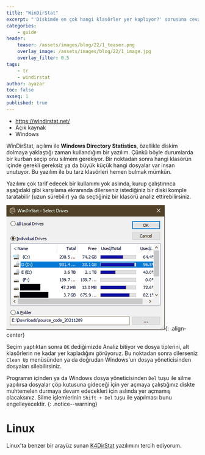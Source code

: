 ```yaml
---
title: "WinDirStat"
excerpt: "'Diskimde en çok hangi klasörler yer kaplıyor?' sorusuna cevap bulun!"
categories:
    - guide
header:
    teaser: /assets/images/blog/22/1_teaser.png
    overlay_image: /assets/images/blog/22/1_image.jpg
    overlay_filter: 0.5
tags:
    - tr
    - windirstat
author: ayazar
toc: false
axseq: 1
published: true
---
```


- <https://windirstat.net/>
- Açık kaynak
- Windows

WinDirStat, açılımı ile **Windows Directory Statistics**, özellikle diskim dolmaya
yaklaştığı zaman kullandığım bir yazılım. Çünkü böyle durumlarda bir kurban
seçip onu silmem gerekiyor. Bir noktadan sonra hangi klasörün içinde gerekli
gereksiz ya da büyük küçük hangi dosyalar var insan unutuyor. Bu yazılım ile bu
tarz klasörleri hemen bulmak mümkün.

Yazılımı çok tarif edecek bir kullanımı yok aslında, kurup çalıştırınca
aşağıdaki gibi karşılama ekranında dilerseniz istediğiniz bir diski komple
taratabilir (uzun sürebilir) ya da seçtiğiniz bir klasörü analiz
ettirebilirsiniz.

![WinDirStat Karşılama Ekranı](/assets/images/blog/22/1-windirstat.png){: .align-center}

Seçim yaptıktan sonra `OK` dediğimizde Analiz bitiyor ve dosya tiplerini, alt
klasörlerin ne kadar yer kapladığını görüyoruz. Bu noktadan sonra dilerseniz
`Clean Up` menüsünden ya da doğrudan Windows'un dosya yöneticisinden dosyaları
silebilirsiniz.

Programın içinden ya da Windows dosya yöneticisinden `Del` tuşu ile silme
yapılırsa dosyalar çöp kutusuna gideceği için yer açmaya çalıştığınız diskte
muhtemelen durmaya devam edecekleri için aslında yer açmamış olacaksınız. Silme
işlemlerinin `Shift + Del` tuşu ile yapılması bunu engelleyecektir.
{: .notice--warning}

# Linux

Linux'ta benzer bir arayüz sunan
[K4DirStat](https://github.com/jeromerobert/k4dirstat) yazılımını tercih
ediyorum.
